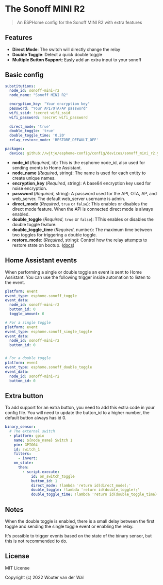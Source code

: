 # The Sonoff MINI R2

> An ESPHome config for the Sonoff MINI R2 with extra features

## Features

- **Direct Mode**: The switch will directly change the relay
- **Double Toggle**: Detect a quick double toggle
- **Multiple Button Support**: Easly add an extra input to your sonoff

## Basic config

```yaml
substitutions:
  node_id: sonoff-mini-r2
  node_name: "Sonoff MINI R2"

  encryption_key: "Your encryption key"
  password: "Your API/OTA/AP password"
  wifi_ssid: !secret wifi_ssid
  wifi_password: !secret wifi_password
  
  direct_mode: 'true'
  double_toggle: 'true'
  double_toggle_time: '0.20'
  relay_restore_mode: 'RESTORE_DEFAULT_OFF'

packages:
  device: github://wjtje/esphome-config/config/devices/sonoff_mini_r2.yaml@main
```

- **node_id** (*Required*, id): This is the esphome node_id, also used for sending events to Home Assistant.
- **node_name** (*Required*, string): The name is used for each entity to create unique names.
- **encryption_key** (*Required*, string): A base64 encryption key used for noise encryption.
- **password** (*Required*, string): A password used for the API, OTA, AP, and web_server. The default web_server username is admin.
- **direct_mode** (*Required*, `true` or `false`): This enables or disables the direct mode feature. When the API is connected direct mode is always enabled.
- **double_toggle** (*Required*, `true` or `false`): TThis enables or disables the double toggle feature.
- **double_toggle_time** (*Required*, number): The maximum time between two toggles for triggering a double toggle.
- **restore_mode**: (*Required*, string): Control how the relay attempts to restore state on bootup. ([docs](https://esphome.io/components/switch/gpio.html))

## Home Assistant events

When performing a single or double toggle an event is sent to Home Assistant. You can use the following trigger inside automation to listen to the event.

```yaml
platform: event
event_type: esphome.sonoff_toggle
event_data:
  node_id: sonoff-mini-r2
  button_id: 0
  toggle_amount: 0

# For a single toggle
platform: event
event_type: esphome.sonoff_single_toggle
event_data:
  node_id: sonoff-mini-r2
  button_id: 0


# For a double toggle
platform: event
event_type: esphome.sonoff_double_toggle
event_data:
  node_id: sonoff-mini-r2
  button_id: 0
```

## Extra button

To add support for an extra button, you need to add this extra code in your config file. You will need to update the button_id to a higher number, the default button always has id 0.

```yaml
binary_sensor:
  # The external switch
  - platform: gpio
    name: ${node_name} Switch 1
    pin: GPIO04
    id: switch_1
    filters:
      - invert:
    on_state:
      then:
        - script.execute:
            id: on_switch_toggle
            button_id: 1
            direct_mode: !lambda 'return id(direct_mode);'
            double_toggle: !lambda 'return id(double_toggle);'
            double_toggle_time: !lambda 'return id(double_toggle_time).state;'
```

## Notes

When the double toggle is enabled, there is a small delay between the first toggle and sending the single toggle event or enabling the relay.

It's possible to trigger events based on the state of the binary sensor, but this is not recommended to do.

## License

MIT License

Copyright (c) 2022 Wouter van der Wal
